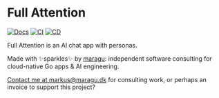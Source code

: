 # Full Attention

[![Docs](https://pkg.go.dev/badge/maragu.dev/fullattention)](https://pkg.go.dev/maragu.dev/fullattention)
[![CI](https://github.com/maragudk/fullattention/actions/workflows/ci.yml/badge.svg)](https://github.com/maragudk/fullattention/actions/workflows/ci.yml)
[![CD](https://github.com/maragudk/fullattention/actions/workflows/cd.yml/badge.svg)](https://github.com/maragudk/fullattention/actions/workflows/cd.yml)

Full Attention is an AI chat app with personas.

Made with ✨sparkles✨ by [maragu](https://www.maragu.dev/): independent software consulting for cloud-native Go apps & AI engineering.

[Contact me at markus@maragu.dk](mailto:markus@maragu.dk) for consulting work, or perhaps an invoice to support this project?
